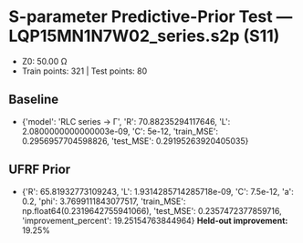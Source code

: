 # S-parameter Predictive-Prior Test — LQP15MN1N7W02_series.s2p (S11)
- Z0: 50.00 Ω
- Train points: 321  |  Test points: 80

## Baseline
- {'model': 'RLC series -> Γ', 'R': 70.88235294117646, 'L': 2.0800000000000003e-09, 'C': 5e-12, 'train_MSE': 0.2956957704598826, 'test_MSE': 0.29195263920405035}

## UFRF Prior
- {'R': 65.81932773109243, 'L': 1.9314285714285718e-09, 'C': 7.5e-12, 'a': 0.2, 'phi': 3.7699111843077517, 'train_MSE': np.float64(0.2319642755941066), 'test_MSE': 0.2357472377859716, 'improvement_percent': 19.25154763844964}
**Held-out improvement:** 19.25%